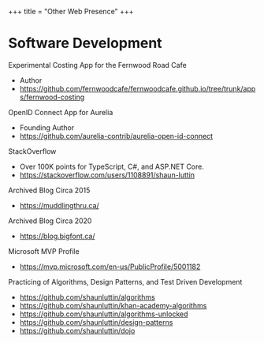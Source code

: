 +++
title = "Other Web Presence"
+++

# Software Development

Experimental Costing App for the Fernwood Road Cafe

- Author
- https://github.com/fernwoodcafe/fernwoodcafe.github.io/tree/trunk/apps/fernwood-costing

OpenID Connect App for Aurelia

- Founding Author
- https://github.com/aurelia-contrib/aurelia-open-id-connect

StackOverflow

- Over 100K points for TypeScript, C#, and ASP.NET Core.
- https://stackoverflow.com/users/1108891/shaun-luttin

Archived Blog Circa 2015

- https://muddlingthru.ca/

Archived Blog Circa 2020

- https://blog.bigfont.ca/

Microsoft MVP Profile

- https://mvp.microsoft.com/en-us/PublicProfile/5001182

Practicing of Algorithms, Design Patterns, and Test Driven Development

- https://github.com/shaunluttin/algorithms
- https://github.com/shaunluttin/khan-academy-algorithms
- https://github.com/shaunluttin/algorithms-unlocked
- https://github.com/shaunluttin/design-patterns
- https://github.com/shaunluttin/dojo
